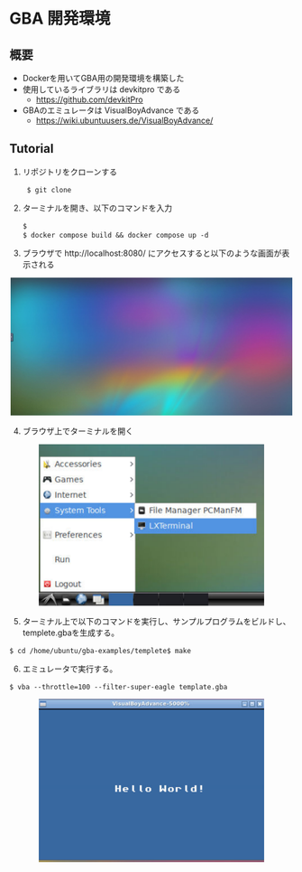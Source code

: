 # GBA 開発環境 #
## 概要 ##
- Dockerを用いてGBA用の開発環境を構築した
- 使用しているライブラリは devkitpro である
  - https://github.com/devkitPro
- GBAのエミュレータは VisualBoyAdvance である
  - https://wiki.ubuntuusers.de/VisualBoyAdvance/

## Tutorial ##
1. リポジトリをクローンする
   ```
    $ git clone 
   ```
2. ターミナルを開き、以下のコマンドを入力
   ```
   $ 
   $ docker compose build && docker compose up -d
   ```
3. ブラウザで http://localhost:8080/ にアクセスすると以下のような画面が表示される
<center>
<img src="fig/ubuntu_gui.png" width="500">
</center>

4. ブラウザ上でターミナルを開く
<center>
<img src="fig/terminal.png" width="400">
</center>

5. ターミナル上で以下のコマンドを実行し、サンプルプログラムをビルドし、templete.gbaを生成する。
   
```
$ cd /home/ubuntu/gba-examples/templete$ make
```
6.  エミュレータで実行する。
  ```
  $ vba --throttle=100 --filter-super-eagle template.gba
  ``` 
<center>
<img src="fig/helloworld.png" width="400">
</center>
